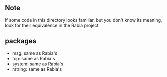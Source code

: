 ## Note

If some code in this directory looks familiar, but you don't know its meaning, look for their equivalence in the Rabia
project

## packages

- msg: same as Rabia's
- tcp: same as Rabia's
- system: same as Rabia's
- rstring: same as Rabia's